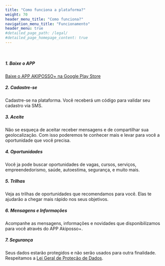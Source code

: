 ```yaml
---
title: "Como funciona a plataforma?"
weight: 70
header_menu_title: "Como funciona?"
navigation_menu_title: "Funcionamento"
header_menu: true
#detailed_page_path: /legal/
#detailed_page_homepage_content: true
---
```

<br>

##### 1. Baixe o APP

[Baixe o APP AKIPOSSO+ na Google Play Store](https://play.google.com/store/apps/details?id=org.akipossomais.nativo)

##### 2. Cadastre-se

Cadastre-se na plataforma. Você receberá um código para validar seu cadastro via SMS.

##### 3. Aceite

Não se esqueça de aceitar receber mensagens e de compartilhar sua geolocalização. Com isso poderemos te conhecer mais e levar para você a oportunidade que você precisa.

##### 4. Oportunidades

Você ja pode buscar oportunidades de vagas, cursos, serviços, empreendedorismo, saúde, autoestima, segurança, e muito mais.

##### 5. Trilhas

Veja as trilhas de oportunidades que recomendamos para você. Elas te ajudarão a chegar mais rápido nos seus objetivos.

##### 6. Mensagens e Informações

Acompanhe as mensagens, informações e novidades que disponibilizamos para você através do APP Akiposso+.

##### 7. Segurança

Seus dados estarão protegidos e não serão usados para outra finalidade. Respeitamos a [Lei Geral de Proteção de Dados](https://www.planalto.gov.br/ccivil_03/_ato2015-2018/2018/lei/l13709.htm).